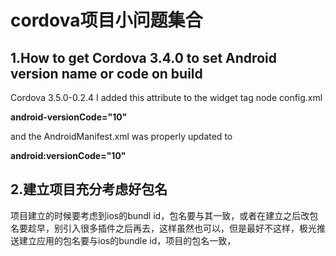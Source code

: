 # cordova项目小问题集合

## 1.How to get Cordova 3.4.0 to set Android version name or code on build

Cordova 3.5.0-0.2.4 I added this attribute to the widget tag node config.xml

**android-versionCode="10"**


and the AndroidManifest.xml was properly updated to

**android:versionCode="10"**

## 2.建立项目充分考虑好包名
项目建立的时候要考虑到ios的bundl id，包名要与其一致，或者在建立之后改包名要趁早，别引入很多插件之后再去，这样虽然也可以，但是最好不这样，极光推送建立应用的包名要与ios的bundle id，项目的包名一致，